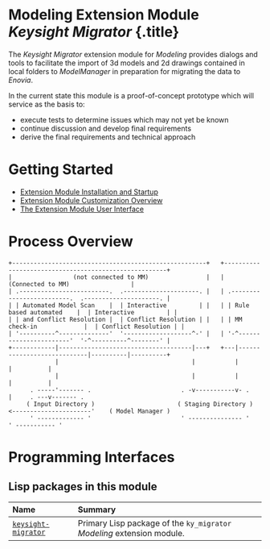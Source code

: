 # Modeling Extension Module _Keysight Migrator_ {.title}

The _Keysight Migrator_ extension module for _Modeling_ provides dialogs and
tools to facilitate the import of 3d models and 2d drawings
contained in local folders to _ModelManager_ in preparation for migrating the data to _Enovia_.

In the current state this module is a proof-of-concept prototype which will service as
the basis to:
* execute tests to determine issues which may not yet be known
* continue discussion and develop final requirements
* derive the final requirements and technical approach

# Getting Started

* [Extension Module Installation and Startup](Installation.md)
* [Extension Module Customization Overview](Customization.md)
* [The Extension Module User Interface](UI.md)

# Process Overview

~~~ bob
+------------------------------------------------------+   +------------------------------------------------------+
|                 (not connected to MM)                |   |                    (Connected to MM)                 |
| .-------------------------.  .---------------------. |   | .-------------------------.  .---------------------. |
| | Automated Model Scan    |  | Interactive         | |   | | Rule based automated    |  | Interactive         | |
| | and Conflict Resolution |  | Conflict Resolution | |   | | MM check-in             |  | Conflict Resolution | |
| '----------^--------------'  '-------------------^-' |   | '-^-----------------------'  '-^----------^--------' |
+------------|-------------------------------------|---+   +---|----------------------------|----------|----------+
             |                                     |           |                            |          |
             |                                     |           |                            |          |
      . -----'------- .                         . -v-----------v- .                         |     . ---v------- .
     ( Input Directory )                       ( Staging Directory ) <----------------------'    ( Model Manager )
      ' ------------- '                         ' --------------- '                               ' ----------- '
~~~

# Programming Interfaces

## Lisp packages in this module

| Name | Summary |
| :---- | :---- |
| [`keysight-migrator`](KEYSIGHT-MIGRATOR/KEYSIGHT-MIGRATOR.pkg.md) | Primary Lisp package of the `ky_migrator` _Modeling_ extension module. |
